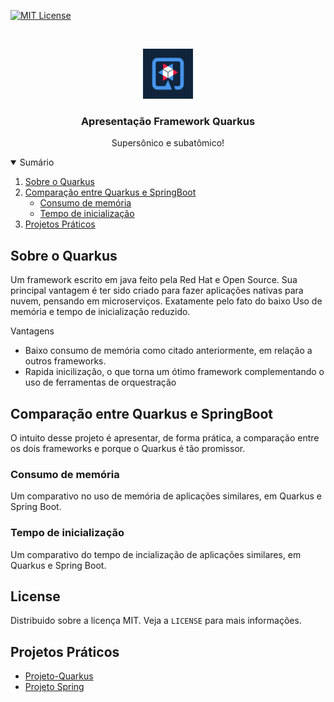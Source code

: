 
[![MIT License][license-shield]][license-url]




<!-- PROJECT LOGO -->
<br />
<p align="center">
    <img src="images/quarkus-logo-large.png" alt="Logo" width="80" height="80">
  

  <h3 align="center">Apresentação Framework Quarkus</h3>

  <p align="center">
    Supersônico e subatômico!
    <br />
    
  </p>
</p>



<!-- TABLE OF CONTENTS -->
<details open="open">
  <summary>Sumário</summary>
  <ol>
    <li>
      <a href="#sobre-o-quarkus">Sobre o Quarkus</a>
    </li>
    <li>
      <a href="#getting-started">Comparação entre Quarkus e SpringBoot</a>
      <ul>
        <li><a href="#prerequisites">Consumo de memória</a></li>
        <li><a href="#installation">Tempo de inicialização</a></li>
      </ul>
    </li>
    <li>
      <a href="#projetos-praticos">Projetos Práticos</a>
    </li>
  </ol>
</details>



<!-- ABOUT THE PROJECT -->
## Sobre o Quarkus

Um framework escrito em java feito pela Red Hat e Open Source. Sua principal vantagem é ter sido criado para fazer aplicações nativas para nuvem, pensando em microserviços. Exatamente pelo fato do baixo 
Uso de memória e tempo de inicialização reduzido.

Vantagens
* Baixo consumo de memória como citado anteriormente, em relação a outros frameworks.
* Rapida inicilização, o que torna um ótimo framework complementando o uso de ferramentas de orquestração


<!-- GETTING STARTED -->
## Comparação entre Quarkus e SpringBoot

O intuito desse projeto é apresentar, de forma prática, a comparação entre os dois frameworks e porque o Quarkus é tão promissor.

### Consumo de memória

Um comparativo no uso de memória de aplicações similares, em Quarkus e Spring Boot.

### Tempo de inicialização

Um comparativo do tempo de incialização de aplicações similares, em Quarkus e Spring Boot.


<!-- LICENSE -->
## License

Distribuido sobre a licença MIT. Veja a `LICENSE` para mais informações.


<!-- ACKNOWLEDGEMENTS -->
## Projetos Práticos
* [Projeto-Quarkus](https://github.com/mbebiano/quarkusxspring/tree/master/Projetos-Apresentacao/quarkus-mongo)
* [Projeto Spring](https://github.com/mbebiano/quarkusxspring/tree/master/Projetos-Apresentacao/springmongo)




<!-- MARKDOWN LINKS & IMAGES -->
<!-- https://www.markdownguide.org/basic-syntax/#reference-style-links -->
[contributors-shield]: https://img.shields.io/github/contributors/othneildrew/Best-README-Template.svg?style=for-the-badge
[contributors-url]: https://github.com/othneildrew/Best-README-Template/graphs/contributors
[forks-shield]: https://img.shields.io/github/forks/othneildrew/Best-README-Template.svg?style=for-the-badge
[forks-url]: https://github.com/othneildrew/Best-README-Template/network/members
[stars-shield]: https://img.shields.io/github/stars/othneildrew/Best-README-Template.svg?style=for-the-badge
[stars-url]: https://github.com/othneildrew/Best-README-Template/stargazers
[issues-shield]: https://img.shields.io/github/issues/othneildrew/Best-README-Template.svg?style=for-the-badge
[issues-url]: https://github.com/othneildrew/Best-README-Template/issues
[license-shield]: https://img.shields.io/github/license/othneildrew/Best-README-Template.svg?style=for-the-badge
[license-url]: https://github.com/othneildrew/Best-README-Template/blob/master/LICENSE.txt
[linkedin-shield]: https://img.shields.io/badge/-LinkedIn-black.svg?style=for-the-badge&logo=linkedin&colorB=555
[linkedin-url]: https://linkedin.com/in/othneildrew
[product-screenshot]: images/screenshot.png
